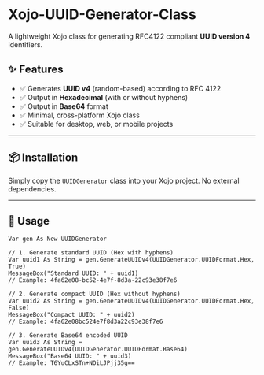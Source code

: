 # Xojo-UUID-Generator-Class

A lightweight Xojo class for generating RFC4122 compliant **UUID version 4** identifiers.

## ✨ Features

- ✅ Generates **UUID v4** (random-based) according to RFC 4122
- ✅ Output in **Hexadecimal** (with or without hyphens)
- ✅ Output in **Base64** format
- ✅ Minimal, cross-platform Xojo class
- ✅ Suitable for desktop, web, or mobile projects

---

## 📦 Installation

Simply copy the `UUIDGenerator` class into your Xojo project. No external dependencies.

---

## 🚀 Usage

```xojo
Var gen As New UUIDGenerator

// 1. Generate standard UUID (Hex with hyphens)
Var uuid1 As String = gen.GenerateUUIDv4(UUIDGenerator.UUIDFormat.Hex, True)
MessageBox("Standard UUID: " + uuid1)
// Example: 4fa62e08-bc52-4e7f-8d3a-22c93e38f7e6

// 2. Generate compact UUID (Hex without hyphens)
Var uuid2 As String = gen.GenerateUUIDv4(UUIDGenerator.UUIDFormat.Hex, False)
MessageBox("Compact UUID: " + uuid2)
// Example: 4fa62e08bc524e7f8d3a22c93e38f7e6

// 3. Generate Base64 encoded UUID
Var uuid3 As String = gen.GenerateUUIDv4(UUIDGenerator.UUIDFormat.Base64)
MessageBox("Base64 UUID: " + uuid3)
// Example: T6YuCLxSTn+NOiLJPjj35g==
